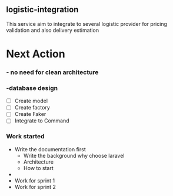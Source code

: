 ## logistic-integration
This service aim to integrate to several logistic provider for pricing validation and also delivery estimation

# Next Action
### - no need for clean architecture
### -database design
- [ ] Create model
- [ ] Create factory
- [ ] Create Faker
- [ ] Integrate to Command

### Work started
- Write the documentation first
  - Write the background why choose laravel
  - Architecture
  - How to start
- 
- Work for sprint 1
- Work for sprint 2
